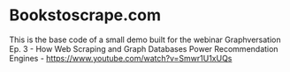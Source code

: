 # Bookstoscrape.com
This is the base code of a small demo built for the webinar Graphversation Ep. 3 - How Web Scraping and Graph Databases Power Recommendation Engines - https://www.youtube.com/watch?v=Smwr1U1xUQs
